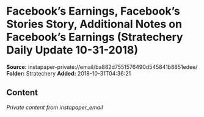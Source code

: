 # Facebook’s Earnings, Facebook’s Stories Story, Additional Notes on Facebook’s Earnings (Stratechery Daily Update 10-31-2018)

**Source:** instapaper-private://email/ba882d7551576490d545841b8851edee/
**Folder:** Stratechery
**Added:** 2018-10-31T04:36:21




## Content
*Private content from instapaper_email*
